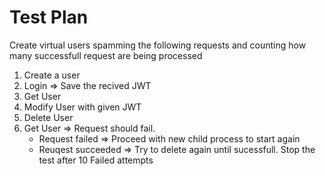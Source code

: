 # Test Plan

Create virtual users spamming the following requests and counting how many successfull request are being processed

1. Create a user
2. Login => Save the recived JWT
3. Get User
4. Modify User with given JWT
5. Delete User
6. Get User => Request should fail.
   - Request failed => Proceed with new child process to start again
   - Reuqest succeeded => Try to delete again until sucessfull. Stop the test after 10 Failed attempts
